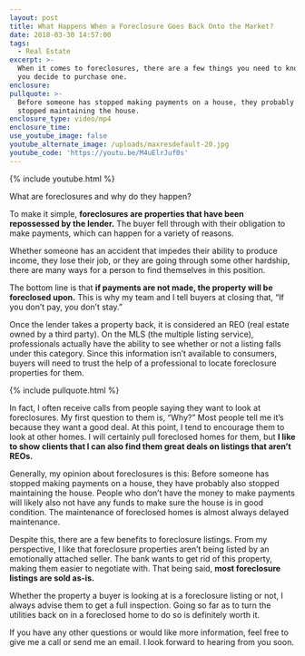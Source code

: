 ```yaml
---
layout: post
title: What Happens When a Foreclosure Goes Back Onto the Market?
date: 2018-03-30 14:57:00
tags:
  - Real Estate
excerpt: >-
  When it comes to foreclosures, there are a few things you need to know before
  you decide to purchase one.
enclosure:
pullquote: >-
  Before someone has stopped making payments on a house, they probably also
  stopped maintaining the house.
enclosure_type: video/mp4
enclosure_time:
use_youtube_image: false
youtube_alternate_image: /uploads/maxresdefault-20.jpg
youtube_code: 'https://youtu.be/M4uElrJuf0s'
---
```


{% include youtube.html %}

What are foreclosures and why do they happen?

To make it simple, **foreclosures are properties that have been repossessed by the lender.** The buyer fell through with their obligation to make payments, which can happen for a variety of reasons.

Whether someone has an accident that impedes their ability to produce income, they lose their job, or they are going through some other hardship, there are many ways for a person to find themselves in this position.

The bottom line is that **if payments are not made, the property will be foreclosed upon.** This is why my team and I tell buyers at closing that, “If you don’t pay, you don’t stay.”

Once the lender takes a property back, it is considered an REO (real estate owned by a third party). On the MLS (the multiple listing service), professionals actually have the ability to see whether or not a listing falls under this category. Since this information isn’t available to consumers, buyers will need to trust the help of a professional to locate foreclosure properties for them.

{% include pullquote.html %}

In fact, I often receive calls from people saying they want to look at foreclosures. My first question to them is, “Why?” Most people tell me it’s because they want a good deal. At this point, I tend to encourage them to look at other homes. I will certainly pull foreclosed homes for them, but **I like to show clients that I can also find them great deals on listings that aren’t REOs.**

Generally, my opinion about foreclosures is this: Before someone has stopped making payments on a house, they have probably also stopped maintaining the house. People who don’t have the money to make payments will likely also not have any funds to make sure the house is in good condition. The maintenance of foreclosed homes is almost always delayed maintenance.

Despite this, there are a few benefits to foreclosure listings. From my perspective, I like that foreclosure properties aren’t being listed by an emotionally attached seller. The bank wants to get rid of this property, making them easier to negotiate with. That being said, **most foreclosure listings are sold as-is.**

Whether the property a buyer is looking at is a foreclosure listing or not, I always advise them to get a full inspection. Going so far as to turn the utilities back on in a foreclosed home to do so is definitely worth it.

If you have any other questions or would like more information, feel free to give me a call or send me an email. I look forward to hearing from you soon.